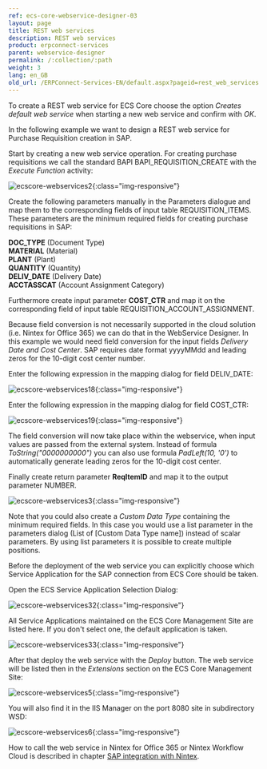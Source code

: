 ```yaml
---
ref: ecs-core-webservice-designer-03
layout: page
title: REST web services
description: REST web services
product: erpconnect-services
parent: webservice-designer
permalink: /:collection/:path
weight: 3
lang: en_GB
old_url: /ERPConnect-Services-EN/default.aspx?pageid=rest_web_services
---
```


To create a REST web service for ECS Core choose the option *Creates default web service* when starting a new web service and confirm with *OK*.
 
In the following example we want to design a REST web service for Purchase Requisition creation in SAP.  

Start by creating a new web service operation. For creating purchase requisitions we call the standard BAPI BAPI_REQUISITION_CREATE with the *Execute Function* activity:  

![ecscore-webservices2](/img/content/ecscore-webservices2.png){:class="img-responsive"}

Create the following parameters manually in the Parameters dialogue and map them to the corresponding fields of input table REQUISITION_ITEMS. These parameters are the minimum required fields for creating purchase requisitions in SAP:

**DOC_TYPE**       (Document Type)<br>
**MATERIAL**        (Material)<br>
**PLANT**              (Plant)<br>
**QUANTITY**       (Quantity)<br>
**DELIV_DATE**    (Delivery Date)<br>
**ACCTASSCAT**   (Account Assignment Category)<br>

Furthermore create input parameter **COST_CTR** and map it on the corresponding field of input table REQUISITION_ACCOUNT_ASSIGNMENT.

Because field conversion is not necessarily supported in the cloud solution (i.e. Nintex for Office 365) we can do that in the WebService Designer. In this example we would need field conversion for the input fields *Delivery Date and Cost Center*. SAP requires date format yyyyMMdd and leading zeros for the 10-digit cost center number. 

Enter the following expression in the mapping dialog for field DELIV_DATE:

![ecscore-webservices18](/img/content/ecscore-webservices18.png){:class="img-responsive"}

Enter the following expression in the mapping dialog for field COST_CTR:

![ecscore-webservices19](/img/content/ecscore-webservices19.png){:class="img-responsive"}

The field conversion will now take place within the webservice, when input values are passed from the external system. Instead of formula *ToString("0000000000")* you can also use formula *PadLeft(10, '0')* to automatically generate leading zeros for the 10-digit cost center. 


Finally create return parameter **ReqItemID** and map it to the output parameter NUMBER.

![ecscore-webservices3](/img/content/ecscore-webservices3.png){:class="img-responsive"}

Note that you could also create a *Custom Data Type* containing the minimum required fields. In this case you would use a list parameter in the parameters dialog (List of [Custom Data Type name]) instead of scalar parameters. By using list parameters it is possible to create multiple positions. 

Before the deployment of the web service you can explicitly choose which Service Application for the SAP connection from ECS Core should be taken. 

Open the ECS Service Application Selection Dialog:

![ecscore-webservices32](/img/content/ecscore-webservices32.png){:class="img-responsive"}

All Service Applications maintained on the ECS Core Management Site are listed here. If you don't select one, the default application is taken.

![ecscore-webservices33](/img/content/ecscore-webservices33.png){:class="img-responsive"}

After that deploy the web service with the *Deploy* button. 
The web service will be listed then in the *Extensions* section on the ECS Core Management Site:

![ecscore-webservices5](/img/content/ecscore-webservices5.png){:class="img-responsive"}

You will also find it in the IIS Manager on the port 8080 site in subdirectory WSD:

![ecscore-webservices6](/img/content/ecscore-webservices6.png){:class="img-responsive"}

How to call the web service in Nintex for Office 365 or Nintex Workflow Cloud is described in chapter [SAP integration with Nintex](../../sap-integration-nintex). 